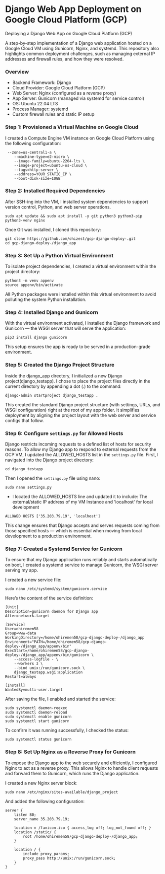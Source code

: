 # Django Web App Deployment on Google Cloud Platform (GCP)
Deploying a Django Web App on Google Cloud Platform (GCP)  

A step-by-step implementation of a Django web application hosted on a Google Cloud VM using Gunicorn, Nginx, and systemd. This repository also highlights common deployment challenges, such as managing external IP addresses and firewall rules, and how they were resolved.

 ### Overview

* Backend Framework: Django
* Cloud Provider: Google Cloud Platform (GCP)
* Web Server: Nginx (configured as a reverse proxy)
* App Server: Gunicorn (managed via systemd for service control)
* OS: Ubuntu 22.04 LTS
* Process Manager: systemd
* Custom firewall rules and static IP setup

### Step 1: Provisioned a Virtual Machine on Google Cloud
I created a Compute Engine VM instance on Google Cloud Platform using the following configuration:
```
 --zone=us-central1-a \
    --machine-type=e2-micro \
    --image-family=ubuntu-2204-lts \
    --image-project=ubuntu-os-cloud \
    --tags=http-server \
    --address=YOUR_STATIC_IP \
    --boot-disk-size=10GB
```
### Step 2: Installed Required Dependencies
After SSH-ing into the VM, I installed system dependencies to support version control, Python, and web server operations.
```
sudo apt update && sudo apt install -y git python3 python3-pip python3-venv nginx
```
Once Git was installed, I cloned this repository:
```
git clone https://github.com/ohizest/gcp-django-deploy-.git
cd gcp-django-deploy-/django_app
```
### Step 3: Set Up a Python Virtual Environment
To isolate project dependencies, I created a virtual environment within the project directory:
```
python3 -m venv appenv
source appenv/bin/activate 
```
All Python packages were installed within this virtual environment to avoid polluting the system Python installation.
### Step 4: Installed Django and Gunicorn
With the virtual environment activated, I installed the Django framework and Gunicorn — the WSGI server that will serve the application:
```
pip3 install django gunicorn
```
This setup ensures the app is ready to be served in a production-grade environment.
### Step 5: Created the Django Project Structure
Inside the django_app directory, I initialized a new Django project(django_testapp). I chose to place the project files directly in the current directory by appending a dot (.) to the command:
```
django-admin startproject django_testapp .
```
This created the standard Django project structure (with settings, URLs, and WSGI configuration) right at the root of my app folder. It simplifies deployment by aligning the project layout with the web server and service configs that follow.

### Step 6: Configure ```settings.py``` for Allowed Hosts
Django restricts incoming requests to a defined list of hosts for security reasons. To allow my Django app to respond to external requests from the GCP VM, I updated the ALLOWED_HOSTS list in the ```settings.py``` file.
First, I navigated into the Django project directory:
```
cd django_testapp
```
Then I opened the ```settings.py``` file using nano:
```
sudo nano settings.py
```
* I located the ALLOWED_HOSTS line and updated it to include: The external/static IP address of my VM Instance and 'localhost' for local development
```
ALLOWED HOSTS ['35.203.79.19', 'localhost']
```
This change ensures that Django accepts and serves requests coming from those specified hosts — which is essential when moving from local development to a production environment.
### Step 7: Created a Systemd Service for Gunicorn
To ensure that my Django application runs reliably and starts automatically on boot, I created a systemd service to manage Gunicorn, the WSGI server serving my app.

I created a new service file:
```
sudo nano /etc/systemd/system/gunicorn.service
```
Here’s the content of the service definition:
```
[Unit]
Description=gunicorn daemon for Django app
After=network.target

[Service]
User=ohiremen58
Group=www-data
WorkingDirectory=/home/ohiremen58/gcp-django-deploy-/django_app
Environment="PATH=/home/ohiremen58/gcp-django-deploy-/django_app/appenv/bin"
ExecStart=/home/ohiremen58/gcp-django-deploy-/django_app/appenv/bin/gunicorn \
    --access-logfile - \
    --workers 3 \
    --bind unix:/run/gunicorn.sock \
    django_testapp.wsgi:application
Restart=always

[Install]
WantedBy=multi-user.target

```
After saving the file, I enabled and started the service:
```
sudo systemctl daemon-reexec
sudo systemctl daemon-reload
sudo systemctl enable gunicorn
sudo systemctl start gunicorn
```
To confirm it was running successfully, I checked the status:
```
sudo systemctl status gunicorn
```
### Step 8: Set Up Nginx as a Reverse Proxy for Gunicorn
To expose the Django app to the web securely and efficiently, I configured Nginx to act as a reverse proxy. This allows Nginx to handle client requests and forward them to Gunicorn, which runs the Django application.

I created a new Nginx server block:
```
sudo nano /etc/nginx/sites-available/django_project
```
And added the following configuration:
```
server {
    listen 80;
    server_name 35.203.79.19;

    location = /favicon.ico { access_log off; log_not_found off; }
    location /static/ {
        root /home/ohiremen58/gcp-django-deploy-/django_app;
    }

    location / {
        include proxy_params;
        proxy_pass http://unix:/run/gunicorn.sock;
    }
}
```
